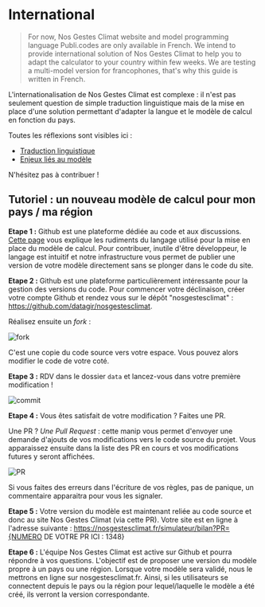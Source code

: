 # International

> For now, Nos Gestes Climat website and model programming language Publi.codes are only available in French. We intend to provide international solution of Nos Gestes Climat to help you to adapt the calculator to your country within few weeks. We are testing a multi-model version for francophones, that's why this guide is written in French.

L'internationalisation de Nos Gestes Climat est complexe : il n'est pas seulement question de simple traduction linguistique mais de la mise en place d'une solution permettant d'adapter la langue et le modèle de calcul en fonction du pays.

Toutes les réflexions sont visibles ici :

- [Traduction linguistique](https://github.com/datagir/nosgestesclimat/issues/1385)
- [Enjeux liés au modèle](https://github.com/datagir/nosgestesclimat-site/issues/470)

N'hésitez pas à contribuer !

## Tutoriel : un nouveau modèle de calcul pour mon pays / ma région

**Etape 1 :** Github est une plateforme dédiée au code et aux discussions. [Cette page](https://github.com/datagir/nosgestesclimat/blob/master/CONTRIBUTING.md) vous explique les rudiments du langage utilisé pour la mise en place du modèle de calcul. Pour contribuer, inutile d'être développeur, le langage est intuitif et notre infrastructure vous permet de publier une version de votre modèle directement sans se plonger dans le code du site.

**Etape 2 :** Github est une plateforme particulièrement intéressante pour la gestion des versions du code. Pour commencer votre déclinaison, créer votre compte Github et rendez vous sur le dépôt "nosgestesclimat" : https://github.com/datagir/nosgestesclimat.

Réalisez ensuite un _fork_ :

![fork](https://user-images.githubusercontent.com/55186402/187473855-57274d05-5678-4f83-9274-ad11e024b7f9.gif)

C'est une copie du code source vers votre espace. Vous pouvez alors modifier le code de votre coté.

**Etape 3 :** RDV dans le dossier `data` et lancez-vous dans votre première modification !

![commit](https://user-images.githubusercontent.com/55186402/187473938-aedc3076-eabd-4198-828b-80c34431e325.gif)

**Etape 4 :** Vous êtes satisfait de votre modification ? Faites une PR.

Une PR ? _Une Pull Request_ : cette manip vous permet d'envoyer une demande d'ajouts de vos modifications vers le code source du projet. Vous apparaissez ensuite dans la liste des PR en cours et vos modifications futures y seront affichées.

![PR](https://user-images.githubusercontent.com/55186402/187473975-493ec81e-3c2b-423d-a37d-8f228a993b88.gif)

Si vous faites des erreurs dans l'écriture de vos règles, pas de panique, un commentaire apparaitra pour vous les signaler.

**Etape 5 :** Votre version du modèle est maintenant reliée au code source et donc au site Nos Gestes Climat (via cette PR). Votre site est en ligne à l'adresse suivante : https://nosgestesclimat.fr/simulateur/bilan?PR={NUMERO DE VOTRE PR ICI : 1348}

**Etape 6 :** L'équipe Nos Gestes Climat est active sur Github et pourra répondre à vos questions. L'objectif est de proposer une version du modèle propre à un pays ou une région. Lorsque votre modèle sera validé, nous le mettrons en ligne sur nosgestesclimat.fr. Ainsi, si les utilisateurs se connectent depuis le pays ou la région pour lequel/laquelle le modèle a été créé, ils verront la version correspondante.
